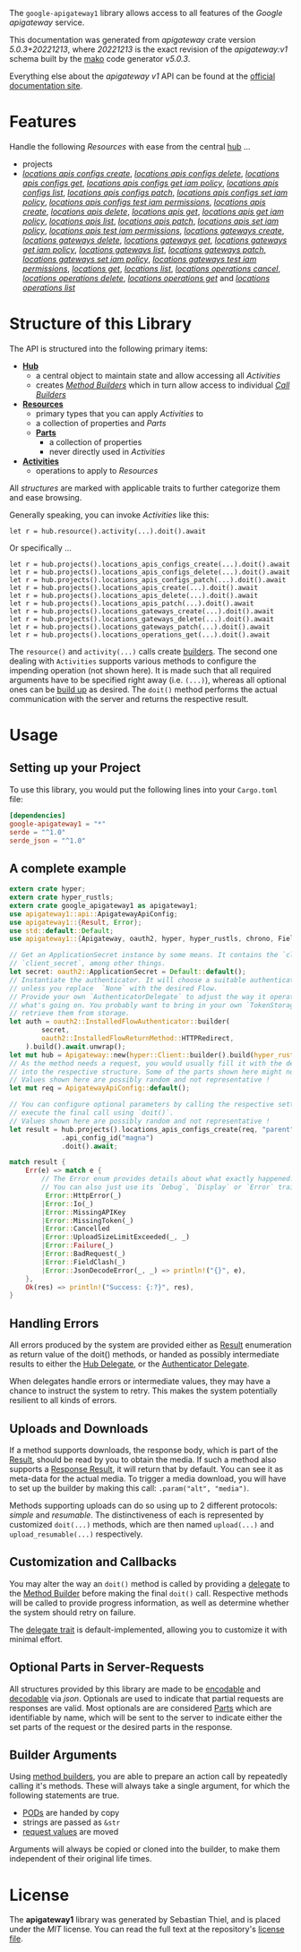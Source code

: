 <!---
DO NOT EDIT !
This file was generated automatically from 'src/generator/templates/api/README.md.mako'
DO NOT EDIT !
-->
The `google-apigateway1` library allows access to all features of the *Google apigateway* service.

This documentation was generated from *apigateway* crate version *5.0.3+20221213*, where *20221213* is the exact revision of the *apigateway:v1* schema built by the [mako](http://www.makotemplates.org/) code generator *v5.0.3*.

Everything else about the *apigateway* *v1* API can be found at the
[official documentation site](https://cloud.google.com/api-gateway/docs).
# Features

Handle the following *Resources* with ease from the central [hub](https://docs.rs/google-apigateway1/5.0.3+20221213/google_apigateway1/Apigateway) ...

* projects
 * [*locations apis configs create*](https://docs.rs/google-apigateway1/5.0.3+20221213/google_apigateway1/api::ProjectLocationApiConfigCreateCall), [*locations apis configs delete*](https://docs.rs/google-apigateway1/5.0.3+20221213/google_apigateway1/api::ProjectLocationApiConfigDeleteCall), [*locations apis configs get*](https://docs.rs/google-apigateway1/5.0.3+20221213/google_apigateway1/api::ProjectLocationApiConfigGetCall), [*locations apis configs get iam policy*](https://docs.rs/google-apigateway1/5.0.3+20221213/google_apigateway1/api::ProjectLocationApiConfigGetIamPolicyCall), [*locations apis configs list*](https://docs.rs/google-apigateway1/5.0.3+20221213/google_apigateway1/api::ProjectLocationApiConfigListCall), [*locations apis configs patch*](https://docs.rs/google-apigateway1/5.0.3+20221213/google_apigateway1/api::ProjectLocationApiConfigPatchCall), [*locations apis configs set iam policy*](https://docs.rs/google-apigateway1/5.0.3+20221213/google_apigateway1/api::ProjectLocationApiConfigSetIamPolicyCall), [*locations apis configs test iam permissions*](https://docs.rs/google-apigateway1/5.0.3+20221213/google_apigateway1/api::ProjectLocationApiConfigTestIamPermissionCall), [*locations apis create*](https://docs.rs/google-apigateway1/5.0.3+20221213/google_apigateway1/api::ProjectLocationApiCreateCall), [*locations apis delete*](https://docs.rs/google-apigateway1/5.0.3+20221213/google_apigateway1/api::ProjectLocationApiDeleteCall), [*locations apis get*](https://docs.rs/google-apigateway1/5.0.3+20221213/google_apigateway1/api::ProjectLocationApiGetCall), [*locations apis get iam policy*](https://docs.rs/google-apigateway1/5.0.3+20221213/google_apigateway1/api::ProjectLocationApiGetIamPolicyCall), [*locations apis list*](https://docs.rs/google-apigateway1/5.0.3+20221213/google_apigateway1/api::ProjectLocationApiListCall), [*locations apis patch*](https://docs.rs/google-apigateway1/5.0.3+20221213/google_apigateway1/api::ProjectLocationApiPatchCall), [*locations apis set iam policy*](https://docs.rs/google-apigateway1/5.0.3+20221213/google_apigateway1/api::ProjectLocationApiSetIamPolicyCall), [*locations apis test iam permissions*](https://docs.rs/google-apigateway1/5.0.3+20221213/google_apigateway1/api::ProjectLocationApiTestIamPermissionCall), [*locations gateways create*](https://docs.rs/google-apigateway1/5.0.3+20221213/google_apigateway1/api::ProjectLocationGatewayCreateCall), [*locations gateways delete*](https://docs.rs/google-apigateway1/5.0.3+20221213/google_apigateway1/api::ProjectLocationGatewayDeleteCall), [*locations gateways get*](https://docs.rs/google-apigateway1/5.0.3+20221213/google_apigateway1/api::ProjectLocationGatewayGetCall), [*locations gateways get iam policy*](https://docs.rs/google-apigateway1/5.0.3+20221213/google_apigateway1/api::ProjectLocationGatewayGetIamPolicyCall), [*locations gateways list*](https://docs.rs/google-apigateway1/5.0.3+20221213/google_apigateway1/api::ProjectLocationGatewayListCall), [*locations gateways patch*](https://docs.rs/google-apigateway1/5.0.3+20221213/google_apigateway1/api::ProjectLocationGatewayPatchCall), [*locations gateways set iam policy*](https://docs.rs/google-apigateway1/5.0.3+20221213/google_apigateway1/api::ProjectLocationGatewaySetIamPolicyCall), [*locations gateways test iam permissions*](https://docs.rs/google-apigateway1/5.0.3+20221213/google_apigateway1/api::ProjectLocationGatewayTestIamPermissionCall), [*locations get*](https://docs.rs/google-apigateway1/5.0.3+20221213/google_apigateway1/api::ProjectLocationGetCall), [*locations list*](https://docs.rs/google-apigateway1/5.0.3+20221213/google_apigateway1/api::ProjectLocationListCall), [*locations operations cancel*](https://docs.rs/google-apigateway1/5.0.3+20221213/google_apigateway1/api::ProjectLocationOperationCancelCall), [*locations operations delete*](https://docs.rs/google-apigateway1/5.0.3+20221213/google_apigateway1/api::ProjectLocationOperationDeleteCall), [*locations operations get*](https://docs.rs/google-apigateway1/5.0.3+20221213/google_apigateway1/api::ProjectLocationOperationGetCall) and [*locations operations list*](https://docs.rs/google-apigateway1/5.0.3+20221213/google_apigateway1/api::ProjectLocationOperationListCall)




# Structure of this Library

The API is structured into the following primary items:

* **[Hub](https://docs.rs/google-apigateway1/5.0.3+20221213/google_apigateway1/Apigateway)**
    * a central object to maintain state and allow accessing all *Activities*
    * creates [*Method Builders*](https://docs.rs/google-apigateway1/5.0.3+20221213/google_apigateway1/client::MethodsBuilder) which in turn
      allow access to individual [*Call Builders*](https://docs.rs/google-apigateway1/5.0.3+20221213/google_apigateway1/client::CallBuilder)
* **[Resources](https://docs.rs/google-apigateway1/5.0.3+20221213/google_apigateway1/client::Resource)**
    * primary types that you can apply *Activities* to
    * a collection of properties and *Parts*
    * **[Parts](https://docs.rs/google-apigateway1/5.0.3+20221213/google_apigateway1/client::Part)**
        * a collection of properties
        * never directly used in *Activities*
* **[Activities](https://docs.rs/google-apigateway1/5.0.3+20221213/google_apigateway1/client::CallBuilder)**
    * operations to apply to *Resources*

All *structures* are marked with applicable traits to further categorize them and ease browsing.

Generally speaking, you can invoke *Activities* like this:

```Rust,ignore
let r = hub.resource().activity(...).doit().await
```

Or specifically ...

```ignore
let r = hub.projects().locations_apis_configs_create(...).doit().await
let r = hub.projects().locations_apis_configs_delete(...).doit().await
let r = hub.projects().locations_apis_configs_patch(...).doit().await
let r = hub.projects().locations_apis_create(...).doit().await
let r = hub.projects().locations_apis_delete(...).doit().await
let r = hub.projects().locations_apis_patch(...).doit().await
let r = hub.projects().locations_gateways_create(...).doit().await
let r = hub.projects().locations_gateways_delete(...).doit().await
let r = hub.projects().locations_gateways_patch(...).doit().await
let r = hub.projects().locations_operations_get(...).doit().await
```

The `resource()` and `activity(...)` calls create [builders][builder-pattern]. The second one dealing with `Activities`
supports various methods to configure the impending operation (not shown here). It is made such that all required arguments have to be
specified right away (i.e. `(...)`), whereas all optional ones can be [build up][builder-pattern] as desired.
The `doit()` method performs the actual communication with the server and returns the respective result.

# Usage

## Setting up your Project

To use this library, you would put the following lines into your `Cargo.toml` file:

```toml
[dependencies]
google-apigateway1 = "*"
serde = "^1.0"
serde_json = "^1.0"
```

## A complete example

```Rust
extern crate hyper;
extern crate hyper_rustls;
extern crate google_apigateway1 as apigateway1;
use apigateway1::api::ApigatewayApiConfig;
use apigateway1::{Result, Error};
use std::default::Default;
use apigateway1::{Apigateway, oauth2, hyper, hyper_rustls, chrono, FieldMask};

// Get an ApplicationSecret instance by some means. It contains the `client_id` and
// `client_secret`, among other things.
let secret: oauth2::ApplicationSecret = Default::default();
// Instantiate the authenticator. It will choose a suitable authentication flow for you,
// unless you replace  `None` with the desired Flow.
// Provide your own `AuthenticatorDelegate` to adjust the way it operates and get feedback about
// what's going on. You probably want to bring in your own `TokenStorage` to persist tokens and
// retrieve them from storage.
let auth = oauth2::InstalledFlowAuthenticator::builder(
        secret,
        oauth2::InstalledFlowReturnMethod::HTTPRedirect,
    ).build().await.unwrap();
let mut hub = Apigateway::new(hyper::Client::builder().build(hyper_rustls::HttpsConnectorBuilder::new().with_native_roots().https_or_http().enable_http1().build()), auth);
// As the method needs a request, you would usually fill it with the desired information
// into the respective structure. Some of the parts shown here might not be applicable !
// Values shown here are possibly random and not representative !
let mut req = ApigatewayApiConfig::default();

// You can configure optional parameters by calling the respective setters at will, and
// execute the final call using `doit()`.
// Values shown here are possibly random and not representative !
let result = hub.projects().locations_apis_configs_create(req, "parent")
             .api_config_id("magna")
             .doit().await;

match result {
    Err(e) => match e {
        // The Error enum provides details about what exactly happened.
        // You can also just use its `Debug`, `Display` or `Error` traits
         Error::HttpError(_)
        |Error::Io(_)
        |Error::MissingAPIKey
        |Error::MissingToken(_)
        |Error::Cancelled
        |Error::UploadSizeLimitExceeded(_, _)
        |Error::Failure(_)
        |Error::BadRequest(_)
        |Error::FieldClash(_)
        |Error::JsonDecodeError(_, _) => println!("{}", e),
    },
    Ok(res) => println!("Success: {:?}", res),
}

```
## Handling Errors

All errors produced by the system are provided either as [Result](https://docs.rs/google-apigateway1/5.0.3+20221213/google_apigateway1/client::Result) enumeration as return value of
the doit() methods, or handed as possibly intermediate results to either the
[Hub Delegate](https://docs.rs/google-apigateway1/5.0.3+20221213/google_apigateway1/client::Delegate), or the [Authenticator Delegate](https://docs.rs/yup-oauth2/*/yup_oauth2/trait.AuthenticatorDelegate.html).

When delegates handle errors or intermediate values, they may have a chance to instruct the system to retry. This
makes the system potentially resilient to all kinds of errors.

## Uploads and Downloads
If a method supports downloads, the response body, which is part of the [Result](https://docs.rs/google-apigateway1/5.0.3+20221213/google_apigateway1/client::Result), should be
read by you to obtain the media.
If such a method also supports a [Response Result](https://docs.rs/google-apigateway1/5.0.3+20221213/google_apigateway1/client::ResponseResult), it will return that by default.
You can see it as meta-data for the actual media. To trigger a media download, you will have to set up the builder by making
this call: `.param("alt", "media")`.

Methods supporting uploads can do so using up to 2 different protocols:
*simple* and *resumable*. The distinctiveness of each is represented by customized
`doit(...)` methods, which are then named `upload(...)` and `upload_resumable(...)` respectively.

## Customization and Callbacks

You may alter the way an `doit()` method is called by providing a [delegate](https://docs.rs/google-apigateway1/5.0.3+20221213/google_apigateway1/client::Delegate) to the
[Method Builder](https://docs.rs/google-apigateway1/5.0.3+20221213/google_apigateway1/client::CallBuilder) before making the final `doit()` call.
Respective methods will be called to provide progress information, as well as determine whether the system should
retry on failure.

The [delegate trait](https://docs.rs/google-apigateway1/5.0.3+20221213/google_apigateway1/client::Delegate) is default-implemented, allowing you to customize it with minimal effort.

## Optional Parts in Server-Requests

All structures provided by this library are made to be [encodable](https://docs.rs/google-apigateway1/5.0.3+20221213/google_apigateway1/client::RequestValue) and
[decodable](https://docs.rs/google-apigateway1/5.0.3+20221213/google_apigateway1/client::ResponseResult) via *json*. Optionals are used to indicate that partial requests are responses
are valid.
Most optionals are are considered [Parts](https://docs.rs/google-apigateway1/5.0.3+20221213/google_apigateway1/client::Part) which are identifiable by name, which will be sent to
the server to indicate either the set parts of the request or the desired parts in the response.

## Builder Arguments

Using [method builders](https://docs.rs/google-apigateway1/5.0.3+20221213/google_apigateway1/client::CallBuilder), you are able to prepare an action call by repeatedly calling it's methods.
These will always take a single argument, for which the following statements are true.

* [PODs][wiki-pod] are handed by copy
* strings are passed as `&str`
* [request values](https://docs.rs/google-apigateway1/5.0.3+20221213/google_apigateway1/client::RequestValue) are moved

Arguments will always be copied or cloned into the builder, to make them independent of their original life times.

[wiki-pod]: http://en.wikipedia.org/wiki/Plain_old_data_structure
[builder-pattern]: http://en.wikipedia.org/wiki/Builder_pattern
[google-go-api]: https://github.com/google/google-api-go-client

# License
The **apigateway1** library was generated by Sebastian Thiel, and is placed
under the *MIT* license.
You can read the full text at the repository's [license file][repo-license].

[repo-license]: https://github.com/Byron/google-apis-rsblob/main/LICENSE.md

